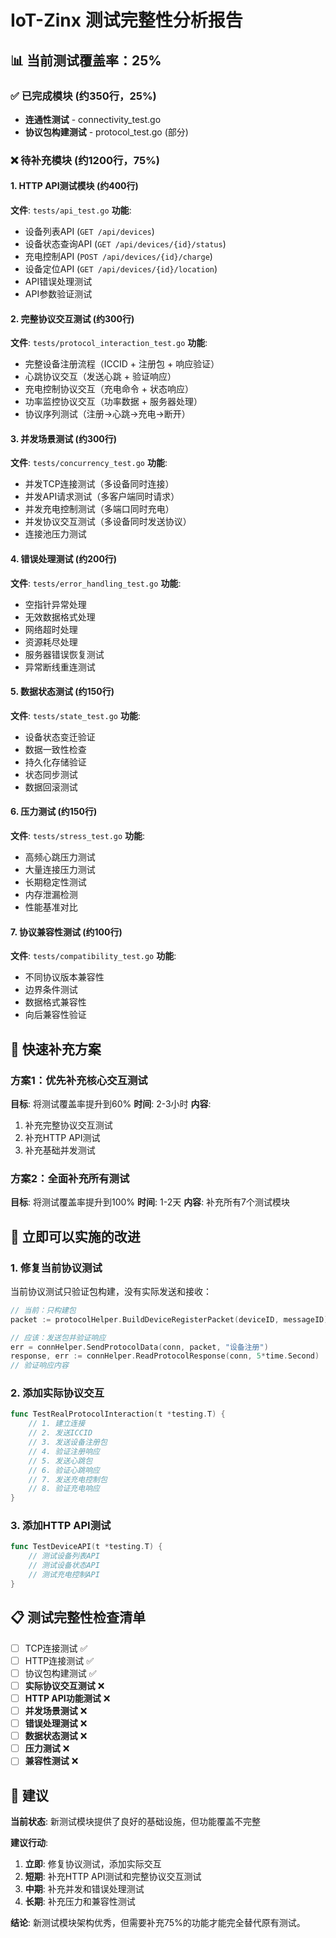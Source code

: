 # IoT-Zinx 测试完整性分析报告

## 📊 当前测试覆盖率：25%

### ✅ 已完成模块 (约350行，25%)
- **连通性测试** - connectivity_test.go
- **协议包构建测试** - protocol_test.go (部分)

### ❌ 待补充模块 (约1200行，75%)

#### 1. HTTP API测试模块 (约400行)
**文件**: `tests/api_test.go`
**功能**:
- 设备列表API (`GET /api/devices`)
- 设备状态查询API (`GET /api/devices/{id}/status`)
- 充电控制API (`POST /api/devices/{id}/charge`)
- 设备定位API (`GET /api/devices/{id}/location`)
- API错误处理测试
- API参数验证测试

#### 2. 完整协议交互测试 (约300行)
**文件**: `tests/protocol_interaction_test.go`
**功能**:
- 完整设备注册流程（ICCID + 注册包 + 响应验证）
- 心跳协议交互（发送心跳 + 验证响应）
- 充电控制协议交互（充电命令 + 状态响应）
- 功率监控协议交互（功率数据 + 服务器处理）
- 协议序列测试（注册→心跳→充电→断开）

#### 3. 并发场景测试 (约300行)
**文件**: `tests/concurrency_test.go`
**功能**:
- 并发TCP连接测试（多设备同时连接）
- 并发API请求测试（多客户端同时请求）
- 并发充电控制测试（多端口同时充电）
- 并发协议交互测试（多设备同时发送协议）
- 连接池压力测试

#### 4. 错误处理测试 (约200行)
**文件**: `tests/error_handling_test.go`
**功能**:
- 空指针异常处理
- 无效数据格式处理
- 网络超时处理
- 资源耗尽处理
- 服务器错误恢复测试
- 异常断线重连测试

#### 5. 数据状态测试 (约150行)
**文件**: `tests/state_test.go`
**功能**:
- 设备状态变迁验证
- 数据一致性检查
- 持久化存储验证
- 状态同步测试
- 数据回滚测试

#### 6. 压力测试 (约150行)
**文件**: `tests/stress_test.go`
**功能**:
- 高频心跳压力测试
- 大量连接压力测试
- 长期稳定性测试
- 内存泄漏检测
- 性能基准对比

#### 7. 协议兼容性测试 (约100行)
**文件**: `tests/compatibility_test.go`
**功能**:
- 不同协议版本兼容性
- 边界条件测试
- 数据格式兼容性
- 向后兼容性验证

## 🚀 快速补充方案

### 方案1：优先补充核心交互测试
**目标**: 将测试覆盖率提升到60%
**时间**: 2-3小时
**内容**:
1. 补充完整协议交互测试
2. 补充HTTP API测试
3. 补充基础并发测试

### 方案2：全面补充所有测试
**目标**: 将测试覆盖率提升到100%
**时间**: 1-2天
**内容**: 补充所有7个测试模块

## 🔧 立即可以实施的改进

### 1. 修复当前协议测试
当前协议测试只验证包构建，没有实际发送和接收：

```go
// 当前：只构建包
packet := protocolHelper.BuildDeviceRegisterPacket(deviceID, messageID)

// 应该：发送包并验证响应
err = connHelper.SendProtocolData(conn, packet, "设备注册")
response, err := connHelper.ReadProtocolResponse(conn, 5*time.Second)
// 验证响应内容
```

### 2. 添加实际协议交互
```go
func TestRealProtocolInteraction(t *testing.T) {
    // 1. 建立连接
    // 2. 发送ICCID
    // 3. 发送设备注册包
    // 4. 验证注册响应
    // 5. 发送心跳包
    // 6. 验证心跳响应
    // 7. 发送充电控制包
    // 8. 验证充电响应
}
```

### 3. 添加HTTP API测试
```go
func TestDeviceAPI(t *testing.T) {
    // 测试设备列表API
    // 测试设备状态API
    // 测试充电控制API
}
```

## 📋 测试完整性检查清单

- [ ] TCP连接测试 ✅
- [ ] HTTP连接测试 ✅
- [ ] 协议包构建测试 ✅
- [ ] **实际协议交互测试** ❌
- [ ] **HTTP API功能测试** ❌
- [ ] **并发场景测试** ❌
- [ ] **错误处理测试** ❌
- [ ] **数据状态测试** ❌
- [ ] **压力测试** ❌
- [ ] **兼容性测试** ❌

## 🎯 建议

**当前状态**: 新测试模块提供了良好的基础设施，但功能覆盖不完整

**建议行动**:
1. **立即**: 修复协议测试，添加实际交互
2. **短期**: 补充HTTP API测试和完整协议交互测试
3. **中期**: 补充并发和错误处理测试
4. **长期**: 补充压力和兼容性测试

**结论**: 新测试模块架构优秀，但需要补充75%的功能才能完全替代原有测试。
